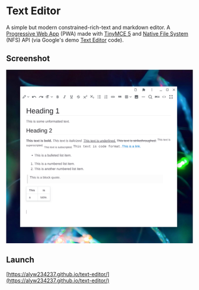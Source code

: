 # Text Editor

A simple but modern constrained-rich-text and markdown editor. A [Progressive Web App](https://web.dev/progressive-web-apps/) (PWA) made with [TinyMCE 5](https://www.tiny.cloud/) and [Native File System](https://web.dev/native-file-system/) (NFS) API (via Google's demo [Text Editor](https://github.com/GoogleChromeLabs/text-editor) code).

## Screenshot

![Screenshot](/screenshot.png)

## Launch

[https://alyw234237.github.io/text-editor/](https://alyw234237.github.io/text-editor/)

